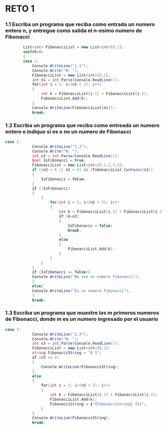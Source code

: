 # RETO 1

### 1.1 Escriba un programa que reciba como  entrada un numero entero n, y entregue como salida el n-esimo numero de Fibonacci

```csharp
        List<int> FibonacciList = new List<int>{0,1};
        switch(n) 
        {
        case 1:
            Console.WriteLine("1.1");
            Console.Write("N: ");
            FibonacciList = new List<int>{0,1};
            int n1 = int.Parse(Console.ReadLine());
            for(int i = 2; i<(n1 + 2); i++)
            {
                int k = FibonacciList[i-1] + FibonacciList[i-2]; 
                FibonacciList.Add(k);
            }
            Console.WriteLine(FibonacciList[n1]);
            break;
```

### 1.2 Escriba un programa que reciba como entreada un numero entero e indique si es o no un numero de Fibonacci

```csharp
case 2:
            Console.WriteLine("1.2");
            Console.Write("N: ");
            int n2 = int.Parse(Console.ReadLine());
            bool IsFibonacci = true;
            FibonacciList = new List<int>{0,1,2,3,5};
            if ((n2 < 0 || n2 < 8) && !FibonacciList.Contains(n2))
            {
                IsFibonacci = false;
            }
            if (!IsFibonacci)
            {
                {
                    for(int i = 5; i<(n2 + 5); i++)
                    {
                        int k = FibonacciList[i-1] + FibonacciList[i-2]; 
                        if (k>n2)
                        {
                            IsFibonacci = false;
                            break;
                        }
                        else
                        {
                            FibonacciList.Add(k);
                        }
                    }
                }
            }
            if (IsFibonacci == false){
            Console.WriteLine("No ese un numero Fibonacci");
            }
            else{
            Console.WriteLine("Es un numero Fibonacci");
            }
            break;
```

### 1.3 Escriba un programa que muestre los m primeros numeros de Fibonacci, donde m es un numero ingresado por el usuario

```csharp
case 3:
            Console.WriteLine("1.3");
            Console.Write("N: ");
            int n3 = int.Parse(Console.ReadLine());
            FibonacciList = new List<int>{0,1};
            string FibonacciString = "0 1";
            if (n3 <= 2)
            {
                Console.WriteLine(FibonacciString);
            }
            else
            {
                for(int i = 2; i<(n3 + 2); i++)
                {
                    int k = FibonacciList[i-1] + FibonacciList[i-2]; 
                    FibonacciList.Add(k);
                    FibonacciString = $"{FibonacciString} {k}";
                }
            }
            Console.WriteLine(FibonacciString);
            break;
```


